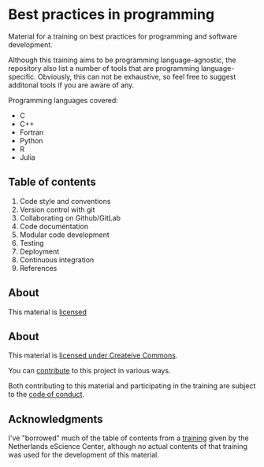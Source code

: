 # Best practices in programming

Material for a training on best practices for programming and software
development.

Although this training aims to be programming language-agnostic, the repository
also list a number of tools that are programming language-specific.
Obviously, this can not be exhaustive, so feel free to suggest additonal
tools if you are aware of any.

Programming languages covered:
* C
* C++
* Fortran
* Python
* R
* Julia


## Table of contents

1. Code style and conventions
1. Version control with git
1. Collaborating on Github/GitLab
1. Code documentation
1. Modular code development
1. Testing
1. Deployment
1. Continuous integration
1. References


## About

This material is [licensed](LICENSE) 


## About

This material is [licensed under Createive Commons](LICENSE).

You can [contribute](CONTRIBUTING.md) to this project in various ways.

Both contributing to this material and participating in the training are
subject to the [code of conduct](CODE_OF_CONDUCT.md).


## Acknowledgments

I've "borrowed" much of the table of contents from a
[training](https://www.esciencecenter.nl/event/good-practices-in-research-software-development-2/) given by
the Netherlands eScience Center, although no actual contents of that
training was used for the development of this material.
